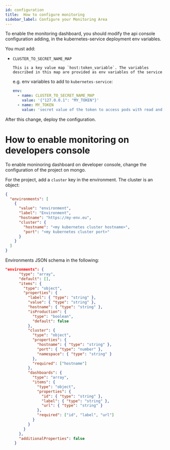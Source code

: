 ```yaml
---
id: configuration
title:  How to configure monitoring
sidebar_label: Configure your Monitoring Area
---
```

To enable the monitoring dashboard, you should modify the api console configuration adding, in the kubernetes-service deployment env variables.

You must add:

* `CLUSTER_TO_SECRET_NAME_MAP`

      This is a key value map `host:token_variable`. The variables described in this map are provided as env variables of the service

    e.g. env variables to add to `kubernetes-service`:

    ```yaml
    env:
      - name: CLUSTER_TO_SECRET_NAME_MAP
        value: '{"127.0.0.1": "MY_TOKEN"}'
      - name: MY_TOKEN
        value: 'secret value of the token to access pods with read and write access (should be authorized to read logs and delete pods)'
    ```

After this change, deploy the configuration.

# How to enable monitoring on developers console

To enable moninoring dashboard on developer console, change the configuration of the project on mongo.

For the project, add a `cluster` key in the environment. The cluster is an object:

```json
{
  "environments": [
    {
      "value": "environment",
      "label": "Environment",
      "hostname": "https://my-env.eu",
      "cluster": {
        "hostname": "<my kubernetes cluster hostname>",
        "port": "<my kubernetes cluster port>"
      }
    }
  ]
}
```

Environments JSON schema in the following:

```json
"environments": {
      "type": "array",
      "default": [],
      "items": {
        "type": "object",
        "properties": {
          "label": { "type": "string" },
          "value": { "type": "string" },
          "hostname": { "type": "string" },
          "isProduction": {
            "type": "boolean",
            "default": false
          },
          "cluster": {
            "type": "object",
            "properties": {
              "hostname": { "type": "string" },
              "port": { "type": "number" },
              "namespace": { "type": "string" }
            },
            "required": ["hostname"]
          },
          "dashboards": {
            "type": "array",
            "items": {
              "type": "object",
              "properties": {
                "id": { "type": "string" },
                "label": { "type": "string" },
                "url": { "type": "string" }
              },
              "required": ["id", "label", "url"]
            }
          }
        }
      },
      "additionalProperties": false
    }
```
